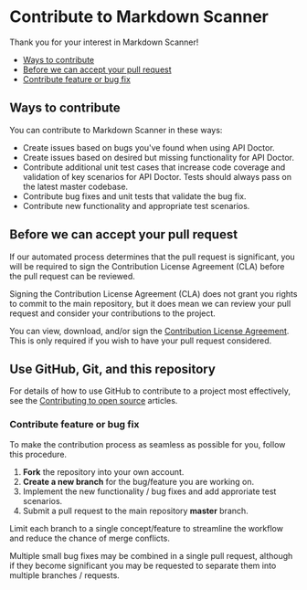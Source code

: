 # Contribute to Markdown Scanner

Thank you for your interest in Markdown Scanner!

* [Ways to contribute](#ways-to-contribute)
* [Before we can accept your pull request](#before-we-can-accept-your-pull-request)
* [Contribute feature or bug fix](#contribute-feature-or-bug-fix)

## Ways to contribute

You can contribute to Markdown Scanner in these ways:

* Create issues based on bugs you've found when using API Doctor.
* Create issues based on desired but missing functionality for API Doctor.
* Contribute additional unit test cases that increase code coverage and validation of key scenarios for API Doctor. Tests should always pass on the latest master codebase.
* Contribute bug fixes and unit tests that validate the bug fix.
* Contribute new functionality and appropriate test scenarios.

## Before we can accept your pull request

If our automated process determines that the pull request is significant, you will be required to 
sign the Contribution License Agreement (CLA) before the pull request can be reviewed.

Signing the Contribution License Agreement (CLA) does not grant you rights to commit to the main 
repository, but it does mean we can review your pull request and consider your contributions to the project.

You can view, download, and/or sign the [Contribution License Agreement](https://cla.microsoft.com/). This is only 
required if you wish to have your pull request considered.

## Use GitHub, Git, and this repository

For details of how to use GitHub to contribute to a project most effectively, see the [Contributing to open source](https://guides.github.com/activities/contributing-to-open-source/) articles.

### Contribute feature or bug fix

To make the contribution process as seamless as possible for you, follow this procedure.

1. **Fork** the repository into your own account.
2. **Create a new branch** for the bug/feature you are working on.
3. Implement the new functionality / bug fixes and add approriate test scenarios.
4. Submit a pull request to the main repository **master** branch.

Limit each branch to a single concept/feature to streamline the workflow and reduce the 
chance of merge conflicts.

Multiple small bug fixes may be combined in a single pull request, although if they
become significant you may be requested to separate them into multiple branches / requests.
